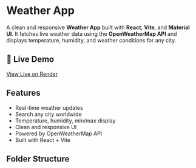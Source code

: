 # Weather App

A clean and responsive **Weather App** built with **React**, **Vite**, and **Material UI**. It fetches live weather data using the **OpenWeatherMap API** and displays temperature, humidity, and weather conditions for any city.

## 🔗 Live Demo

[View Live on Render](https://weather-app-wmsx.onrender.com)  

## Features

- Real-time weather updates  
- Search any city worldwide  
- Temperature, humidity, min/max display  
- Clean and responsive UI  
- Powered by OpenWeatherMap API  
- Built with React + Vite

## Folder Structure

